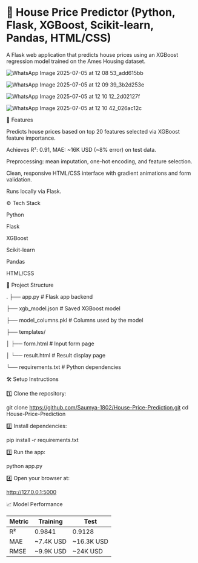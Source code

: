 # 🏡 House Price Predictor (Python, Flask, XGBoost, Scikit-learn, Pandas, HTML/CSS)

A Flask web application that predicts house prices using an XGBoost regression model trained on the Ames Housing dataset.

![WhatsApp Image 2025-07-05 at 12 08 53_add615bb](https://github.com/user-attachments/assets/05592e13-bd4d-49c4-8c4f-2af2954eb9c5)

![WhatsApp Image 2025-07-05 at 12 09 39_3b2d253e](https://github.com/user-attachments/assets/10710ef2-e3e0-4592-8446-29f9d169eacc)

![WhatsApp Image 2025-07-05 at 12 10 12_2d02127f](https://github.com/user-attachments/assets/550ee018-62b5-4591-ac65-baa37092f8c4)

![WhatsApp Image 2025-07-05 at 12 10 42_026ac12c](https://github.com/user-attachments/assets/782bf367-c515-44a3-b5b7-bacd48616936)


🚀 Features

Predicts house prices based on top 20 features selected via XGBoost feature importance.

Achieves R²: 0.91, MAE: ~16K USD (~8% error) on test data.

Preprocessing: mean imputation, one-hot encoding, and feature selection.

Clean, responsive HTML/CSS interface with gradient animations and form validation.

Runs locally via Flask.

⚙️ Tech Stack

Python

Flask

XGBoost

Scikit-learn

Pandas

HTML/CSS

📂 Project Structure

.
├── app.py               # Flask app backend

├── xgb_model.json       # Saved XGBoost model

├── model_columns.pkl    # Columns used by the model

├── templates/

│   ├── form.html        # Input form page

│   └── result.html      # Result display page

└── requirements.txt     # Python dependencies

🛠️ Setup Instructions

1️⃣ Clone the repository:

git clone https://github.com/Saumya-1802/House-Price-Prediction.git
cd House-Price-Prediction

2️⃣ Install dependencies:

pip install -r requirements.txt

3️⃣ Run the app:

python app.py

4️⃣ Open your browser at:

http://127.0.0.1:5000


📈 Model Performance

| Metric | Training   | Test        |
| ------ | ---------- | ----------- |
| R²     | 0.9841     | 0.9128      |
| MAE    | \~7.4K USD | \~16.3K USD |
| RMSE   | \~9.9K USD | \~24K USD   |




